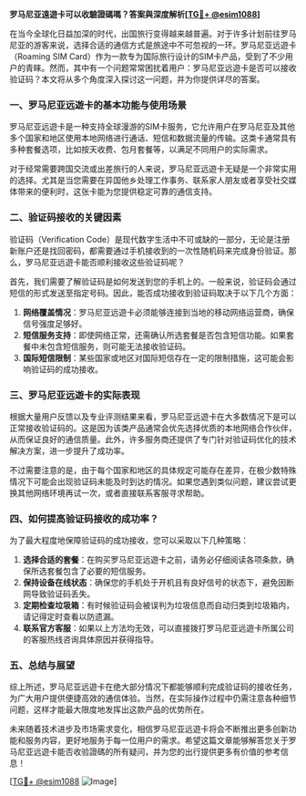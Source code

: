 **罗马尼亚遠遊卡可以收驗證碼嗎？答案與深度解析[[TG💪+ @esim1088](https://t.me/s/esim1088)]**

在当今全球化日益加深的时代，出国旅行变得越来越普遍。对于许多计划前往罗马尼亚的游客来说，选择合适的通信方式是旅途中不可忽视的一环。罗马尼亚远遊卡（Roaming SIM Card）作为一款专为国际旅行设计的SIM卡产品，受到了不少用户的青睐。然而，其中有一个问题常常困扰着用户：罗马尼亚远遊卡是否可以接收验证码？本文将从多个角度深入探讨这一问题，并为你提供详尽的答案。

### 一、罗马尼亚远遊卡的基本功能与使用场景

罗马尼亚远遊卡是一种支持全球漫游的SIM卡服务，它允许用户在罗马尼亚及其他多个国家和地区使用本地网络进行通话、短信和数据流量的传输。这类卡通常具有多种套餐选项，比如按天收费、包月套餐等，以满足不同用户的实际需求。

对于经常需要跨国交流或出差旅行的人来说，罗马尼亚远遊卡无疑是一个非常实用的选择。尤其是当您需要在异国他乡处理工作事务、联系家人朋友或者享受社交媒体带来的便利时，这张卡能为您提供稳定可靠的通信支持。

### 二、验证码接收的关键因素

验证码（Verification Code）是现代数字生活中不可或缺的一部分，无论是注册新账户还是找回密码，都需要通过手机接收到的一次性随机码来完成身份验证。那么，罗马尼亚远遊卡能否顺利接收这些验证码呢？

首先，我们需要了解验证码是如何发送到您的手机上的。一般来说，验证码会通过短信的形式发送至指定号码。因此，能否成功接收到验证码取决于以下几个方面：

1. **网络覆盖情况**：罗马尼亚远遊卡必须能够连接到当地的移动网络运营商，确保信号强度足够好。
2. **短信服务支持**：即使网络正常，还需确认所选套餐是否包含短信功能。如果套餐中未包含短信服务，则可能无法接收验证码。
3. **国际短信限制**：某些国家或地区对国际短信存在一定的限制措施，这可能会影响验证码的成功接收。

### 三、罗马尼亚远遊卡的实际表现

根据大量用户反馈以及专业评测结果来看，罗马尼亚远遊卡在大多数情况下是可以正常接收验证码的。这是因为该类产品通常会优先选择优质的本地网络合作伙伴，从而保证良好的通信质量。此外，许多服务商还提供了专门针对验证码优化的技术解决方案，进一步提升了成功率。

不过需要注意的是，由于每个国家和地区的具体规定可能存在差异，在极少数特殊情况下可能会出现验证码未能及时到达的情况。如果您遇到类似问题，建议尝试更换其他网络环境再试一次，或者直接联系客服寻求帮助。

### 四、如何提高验证码接收的成功率？

为了最大程度地保障验证码的成功接收，您可以采取以下几种策略：

1. **选择合适的套餐**：在购买罗马尼亚远遊卡之前，请务必仔细阅读各项条款，确保所选套餐包含了必要的短信服务。
2. **保持设备在线状态**：确保您的手机处于开机且有良好信号的状态下，避免因断网导致验证码丢失。
3. **定期检查垃圾箱**：有时候验证码会被误判为垃圾信息而自动归类到垃圾箱内，请记得定时查看以防遗漏。
4. **联系官方客服**：如果以上方法均无效，可以直接拨打罗马尼亚远遊卡所属公司的客服热线咨询具体原因并获得指导。

### 五、总结与展望

综上所述，罗马尼亚远遊卡在绝大部分情况下都能够顺利完成验证码的接收任务，为广大用户提供便捷高效的通信体验。当然，在实际操作过程中仍需注意各种细节问题，这样才能最大限度地发挥出这款产品的优势所在。

未来随着技术进步及市场需求变化，相信罗马尼亚远遊卡将会不断推出更多创新功能和服务内容，更好地服务于每一位用户的需求。希望这篇文章能够解答您关于罗马尼亚远遊卡能否收验證碼的所有疑问，并为您的出行提供更多有价值的参考信息！

[[TG💪+ @esim1088](https://t.me/s/esim1088) ![Image](https://i.postimg.cc/4NQfJmqS/Snipaste-2025-05-13-00-14-12.png)]